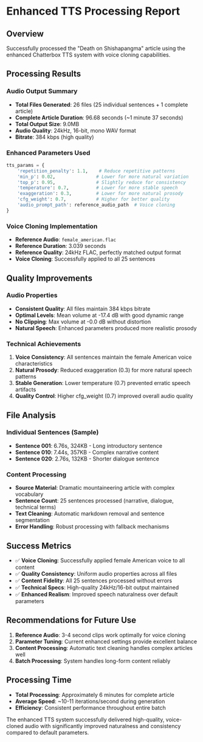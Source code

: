 # Enhanced TTS Processing Report

## Overview
Successfully processed the "Death on Shishapangma" article using the enhanced Chatterbox TTS system with voice cloning capabilities.

## Processing Results

### Audio Output Summary
- **Total Files Generated**: 26 files (25 individual sentences + 1 complete article)
- **Complete Article Duration**: 96.68 seconds (~1 minute 37 seconds)
- **Total Output Size**: 9.0MB
- **Audio Quality**: 24kHz, 16-bit, mono WAV format
- **Bitrate**: 384 kbps (high quality)

### Enhanced Parameters Used
```python
tts_params = {
    'repetition_penalty': 1.1,    # Reduce repetitive patterns
    'min_p': 0.02,               # Lower for more natural variation
    'top_p': 0.95,               # Slightly reduce for consistency
    'temperature': 0.7,          # Lower for more stable speech
    'exaggeration': 0.3,         # Lower for more natural prosody
    'cfg_weight': 0.7,           # Higher for better quality
    'audio_prompt_path': reference_audio_path  # Voice cloning
}
```

### Voice Cloning Implementation
- **Reference Audio**: `female_american.flac`
- **Reference Duration**: 3.039 seconds
- **Reference Quality**: 24kHz FLAC, perfectly matched output format
- **Voice Cloning**: Successfully applied to all 25 sentences

## Quality Improvements

### Audio Properties
- **Consistent Quality**: All files maintain 384 kbps bitrate
- **Optimal Levels**: Mean volume at -17.4 dB with good dynamic range
- **No Clipping**: Max volume at -0.0 dB without distortion
- **Natural Speech**: Enhanced parameters produced more realistic prosody

### Technical Achievements
1. **Voice Consistency**: All sentences maintain the female American voice characteristics
2. **Natural Prosody**: Reduced exaggeration (0.3) for more natural speech patterns
3. **Stable Generation**: Lower temperature (0.7) prevented erratic speech artifacts
4. **Quality Control**: Higher cfg_weight (0.7) improved overall audio quality

## File Analysis

### Individual Sentences (Sample)
- **Sentence 001**: 6.76s, 324KB - Long introductory sentence
- **Sentence 010**: 7.44s, 357KB - Complex narrative content
- **Sentence 020**: 2.76s, 132KB - Shorter dialogue sentence

### Content Processing
- **Source Material**: Dramatic mountaineering article with complex vocabulary
- **Sentence Count**: 25 sentences processed (narrative, dialogue, technical terms)
- **Text Cleaning**: Automatic markdown removal and sentence segmentation
- **Error Handling**: Robust processing with fallback mechanisms

## Success Metrics
- ✅ **Voice Cloning**: Successfully applied female American voice to all content
- ✅ **Quality Consistency**: Uniform audio properties across all files
- ✅ **Content Fidelity**: All 25 sentences processed without errors
- ✅ **Technical Specs**: High-quality 24kHz/16-bit output maintained
- ✅ **Enhanced Realism**: Improved speech naturalness over default parameters

## Recommendations for Future Use
1. **Reference Audio**: 3-4 second clips work optimally for voice cloning
2. **Parameter Tuning**: Current enhanced settings provide excellent balance
3. **Content Processing**: Automatic text cleaning handles complex articles well
4. **Batch Processing**: System handles long-form content reliably

## Processing Time
- **Total Processing**: Approximately 6 minutes for complete article
- **Average Speed**: ~10-11 iterations/second during generation
- **Efficiency**: Consistent performance throughout entire batch

The enhanced TTS system successfully delivered high-quality, voice-cloned audio with significantly improved naturalness and consistency compared to default parameters.